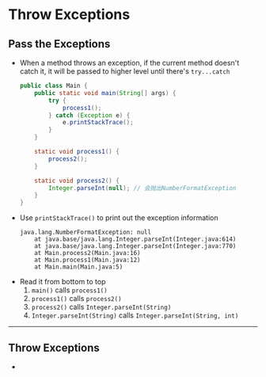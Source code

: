 # Throw Exceptions
## Pass the Exceptions
* When a method throws an exception, if the current method doesn't catch it, it will be passed to higher level until there's ```try...catch```
    ```java
    public class Main {
        public static void main(String[] args) {
            try {
                process1();
            } catch (Exception e) {
                e.printStackTrace();
            }
        }

        static void process1() {
            process2();
        }

        static void process2() {
            Integer.parseInt(null); // 会抛出NumberFormatException
        }
    }
    ```
* Use ```printStackTrace()``` to print out the exception information
    ```
    java.lang.NumberFormatException: null
        at java.base/java.lang.Integer.parseInt(Integer.java:614)
        at java.base/java.lang.Integer.parseInt(Integer.java:770)
        at Main.process2(Main.java:16)
        at Main.process1(Main.java:12)
        at Main.main(Main.java:5)
    ```
* Read it from bottom to top
  1. ```main()``` calls ```process1()```
  2. ```process1()``` calls ```process2()```
  3. ```process2()``` calls ```Integer.parseInt(String)```
  4. ```Integer.parseInt(String)``` calls ```Integer.parseInt(String, int)```
---
## Throw Exceptions
* 